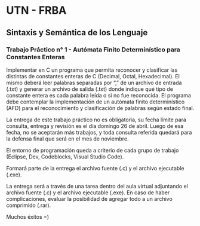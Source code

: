 # UTN - FRBA


## Sintaxis y Semántica de los Lenguaje
### Trabajo Práctico n° 1 - Autómata Finito Determinístico para Constantes Enteras 

Implementar en C un programa que permita reconocer y clasificar las distintas de constantes enteras de C (Decimal, Octal, Hexadecimal). El mismo deberá leer palabras separadas por “,” de un archivo de entrada (.txt) y generar un archivo de salida (.txt) donde indique qué tipo de constante entera es cada palabra leída o si no fue reconocida. El programa debe contemplar la implementación de un autómata finito determinístico (AFD) para el reconocimiento y clasificación de palabras según estado final. 

La entrega de este trabajo práctico no es obligatoria, su fecha límite para consulta, entrega y revisión es el día domingo 26 de abril. Luego de esa fecha, no se aceptarán más trabajos, y toda consulta referida quedará para la defensa final que será en el mes de noviembre.

El entorno de programación queda a criterio de cada grupo de trabajo (Eclipse, Dev, Codeblocks, Visual Studio Code). 

Formará parte de la entrega el archivo fuente (.c) y el archivo ejecutable (.exe).

La entrega será a través de una tarea dentro del aula virtual adjuntando el archivo fuente (.c) y el archivo ejecutable (.exe). En caso de haber complicaciones, evaluar la posibilidad de agregar todo a un archivo comprimido (.rar).

Muchos éxitos =)

